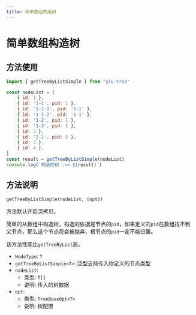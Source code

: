 ```yaml
---
title: 简单数组构造树
---
```


# 简单数组构造树

## 方法使用

```js
import { getTreeByListSimple } from "yiu-tree"

const nodeList = [
    { id: 1 },
    { id: '1-1', pid: 1 },
    { id: '1-1-1', pid: '1-1' },
    { id: '1-1-2', pid: '1-1' },
    { id: '1-2', pid: 1 },
    { id: '1-3', pid: 1 },
    { id: 2 },
    { id: '2-1', pid: 2 },
    { id: 3 },
    { id: 4 },
]
const result = getTreeByListSimple(nodeList)
console.log(`构造的树 :>> ${result}`)
```

## 方法说明

```
getTreeByListSimple(nodeList, [opt])
```

方法默认开启深拷贝。

简单的从数组中构造树，构造的依据是节点的`pid`，如果定义的`pid`在数组找不到父节点，那么这个节点将会被抛弃，根节点的`pid`一定不能设置。

该方法性能比`getTreeByList`高。

- `NodeType`: `T`
- `getTreeByListSimple<T>`: 泛型支持传入你定义的节点类型
- `nodeList`:
  - 类型: `T[]`
  - 说明: 传入的树数据
- `opt`:
  - 类型: `TreeBaseOpt<T>`
  - 说明: 树配置
